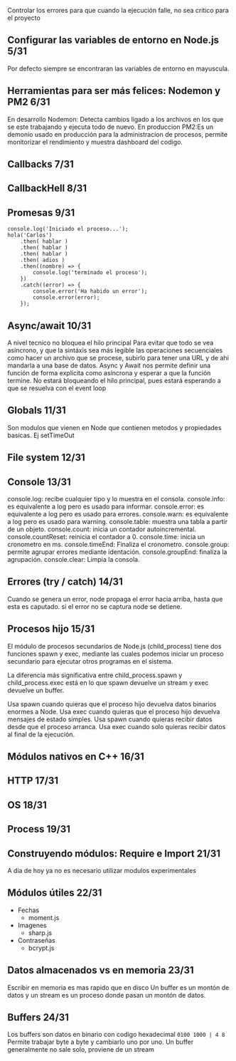 

Controlar los errores para que cuando la ejecución falle, no sea critico para el proyecto

## Configurar las variables de entorno en Node.js 5/31
Por defecto siempre se encontraran las variables de entorno en mayuscula.


## Herramientas para ser más felices: Nodemon y PM2 6/31
En desarrollo Nodemon: Detecta cambios ligado a los archivos en los que se este trabajando y ejecuta todo de nuevo.
En produccion PM2:Es un demonio usado en producción para la administracion de procesos, permite monitorizar el rendimiento y muestra dashboard del codigo. 

## Callbacks 7/31

## CallbackHell 8/31
## Promesas 9/31
```
console.log('Iniciado el proceso...');
hola('Carlos')
    .then( hablar )
    .then( hablar )
    .then( hablar )
    .then( adios )
    .then((nombre) => {
        console.log('terminado el proceso');
    })
    .catch((error) => {
        console.error('Ha habido un error');
        console.error(error);
    });
```

## Async/await 10/31
A nivel tecnico no bloquea el hilo principal
Para evitar que todo se vea asíncrono, y que la sintáxis sea más legible las operaciones secuenciales como hacer un archivo que se procese, subirlo para tener una URL y de ahí mandarla a una base de datos.
Async y Await nos permite definir una función de forma explícita como asíncrona y esperar a que la función termine. No estará bloqueando el hilo principal, pues estará esperando a que se resuelva con el event loop

## Globals 11/31
Son modulos que vienen en Node que contienen metodos y propiedades basicas. Ej setTimeOut

## File system 12/31

## Console 13/31
console.log: recibe cualquier tipo y lo muestra en el consola.
console.info: es equivalente a log pero es usado para informar.
console.error: es equivalente a log pero es usado para errores.
console.warn: es equivalente a log pero es usado para warning.
console.table: muestra una tabla a partir de un objeto.
console.count: inicia un contador autoincremental.
console.countReset: reinicia el contador a 0.
console.time: inicia un cronometro en ms.
console.timeEnd: Finaliza el cronometro.
console.group: permite agrupar errores mediante identación.
console.groupEnd: finaliza la agrupación.
console.clear: Limpia la consola.

## Errores (try / catch) 14/31
Cuando se genera un error, node propaga el error hacia arriba, hasta que esta es caputado. si el error no se captura node se detiene.

## Procesos hijo 15/31
El módulo de procesos secundarios de Node.js (child_process) tiene dos funciones spawn y exec, mediante las cuales podemos iniciar un proceso secundario para ejecutar otros programas en el sistema.

La diferencia más significativa entre child_process.spawn y child_process.exec está en lo que spawn devuelve un stream y exec devuelve un buffer.

Usa spawn cuando quieras que el proceso hijo devuelva datos binarios enormes a Node.
Usa exec cuando quieras que el proceso hijo devuelva mensajes de estado simples.
Usa spawn cuando quieras recibir datos desde que el proceso arranca.
Usa exec cuando solo quieras recibir datos al final de la ejecución.

## Módulos nativos en C++ 16/31


## HTTP 17/31

## OS 18/31

## Process 19/31


## Construyendo módulos: Require e Import 21/31
A dia de hoy ya no es necesario utilizar modulos experimentales

## Módulos útiles 22/31
- Fechas
  - moment.js
- Imagenes
  - sharp.js
- Contraseñas
  - bcrypt.js

## Datos almacenados vs en memoria 23/31
Escribir en memoria es mas rapido que en disco
Un buffer es un montón de datos y un stream es un proceso donde pasan un montón de datos.

## Buffers 24/31
Los buffers son datos en binario con codigo hexadecimal ```0100 1000 | 4 8```
Permite trabajar byte a byte y cambiarlo uno por uno.
Un buffer generalmente no sale solo, proviene de un stream

